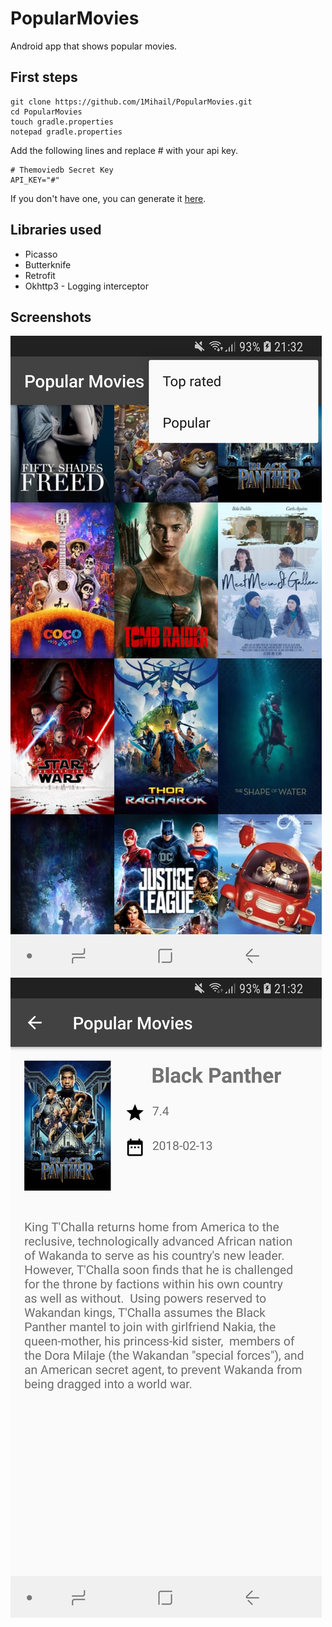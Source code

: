 # PopularMovies
Android app that shows popular movies.

## First steps
```
git clone https://github.com/1Mihail/PopularMovies.git
cd PopularMovies
touch gradle.properties
notepad gradle.properties
```
Add the following lines and replace # with your api key.
```
# Themoviedb Secret Key
API_KEY="#"
```
If you don't have one, you can generate it [here](https://www.themoviedb.org/settings/api).

## Libraries used
* Picasso
* Butterknife
* Retrofit
* Okhttp3 - Logging interceptor

## Screenshots
![MainActivity](https://raw.githubusercontent.com/1Mihail/PopularMovies/master/Screenshots/Screenshot1.jpg)
![MovieActivity](https://github.com/1Mihail/PopularMovies/blob/master/Screenshots/Screenshot2.jpg)
